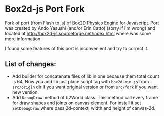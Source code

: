 Box2d-js Port Fork
==================

Fork of [port](http://box2d-js.sourceforge.net/index.html) (from Flash to js)
of [Box2D Physics Engine](http://box2d.org/) for Javascript.
Port was created by Ando Yasushi (and/or Erin Catto) (sorry if i'm wrong)
and located at http://box2d-js.sourceforge.net/index.html
where was some more information.

I found some features of this port is inconvenient and try to correct it.

List of changes:
----------------

  * Add builder for concatenate files of lib in one because them total count is 64.
    Now you add lib just place script tag with `box2d.min.js` from `src/origin` dir
    if you want original version or from `src/fork` if you want new version.
  * Add `DebugDraw` method of b2World class. This method call every frame
    for draw shapes and joints on canvas element. For install it
    set `SetDebugDraw` where pass 2d-context, width and height of canvas-2d.
